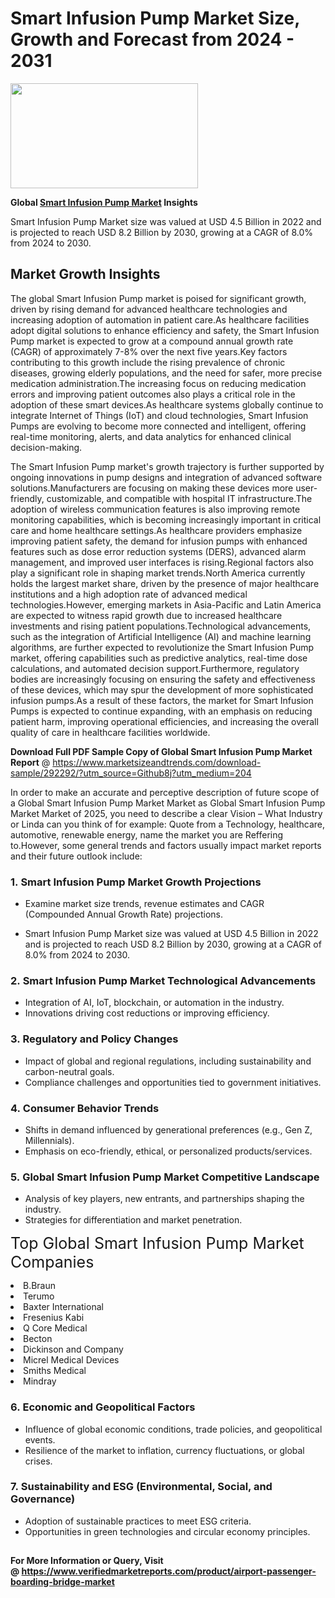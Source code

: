 <H1>Smart Infusion Pump Market Size, Growth and Forecast from 2024 - 2031</H1><img class="aligncenter size-medium wp-image-584254" src="https://thirdeyenews.in/wp-content/uploads/2024/09/Global-Market-Research-300x168.jpeg" alt="" width="300" height="168" /><p><strong>Global&nbsp;<a href="https://www.marketsizeandtrends.com/download-sample/292292/?utm_source=Github8j?utm_medium=204">Smart Infusion Pump Market</a> Insights</strong></p><p>Smart Infusion Pump Market size was valued at USD 4.5 Billion in 2022 and is projected to reach USD 8.2 Billion by 2030, growing at a CAGR of 8.0% from 2024 to 2030.</p><p><h2>Market Growth Insights</h2> <p>The global Smart Infusion Pump market is poised for significant growth, driven by rising demand for advanced healthcare technologies and increasing adoption of automation in patient care.As healthcare facilities adopt digital solutions to enhance efficiency and safety, the Smart Infusion Pump market is expected to grow at a compound annual growth rate (CAGR) of approximately 7-8% over the next five years.Key factors contributing to this growth include the rising prevalence of chronic diseases, growing elderly populations, and the need for safer, more precise medication administration.The increasing focus on reducing medication errors and improving patient outcomes also plays a critical role in the adoption of these smart devices.As healthcare systems globally continue to integrate Internet of Things (IoT) and cloud technologies, Smart Infusion Pumps are evolving to become more connected and intelligent, offering real-time monitoring, alerts, and data analytics for enhanced clinical decision-making.</p> <p>The Smart Infusion Pump market's growth trajectory is further supported by ongoing innovations in pump designs and integration of advanced software solutions.Manufacturers are focusing on making these devices more user-friendly, customizable, and compatible with hospital IT infrastructure.The adoption of wireless communication features is also improving remote monitoring capabilities, which is becoming increasingly important in critical care and home healthcare settings.As healthcare providers emphasize improving patient safety, the demand for infusion pumps with enhanced features such as dose error reduction systems (DERS), advanced alarm management, and improved user interfaces is rising.Regional factors also play a significant role in shaping market trends.North America currently holds the largest market share, driven by the presence of major healthcare institutions and a high adoption rate of advanced medical technologies.However, emerging markets in Asia-Pacific and Latin America are expected to witness rapid growth due to increased healthcare investments and rising patient populations.Technological advancements, such as the integration of Artificial Intelligence (AI) and machine learning algorithms, are further expected to revolutionize the Smart Infusion Pump market, offering capabilities such as predictive analytics, real-time dose calculations, and automated decision support.Furthermore, regulatory bodies are increasingly focusing on ensuring the safety and effectiveness of these devices, which may spur the development of more sophisticated infusion pumps.As a result of these factors, the market for Smart Infusion Pumps is expected to continue expanding, with an emphasis on reducing patient harm, improving operational efficiencies, and increasing the overall quality of care in healthcare facilities worldwide.</p> <p><span class=""><strong>Download Full PDF Sample Copy of Global Smart Infusion Pump Market Report</strong> @ <a href="https://www.marketsizeandtrends.com/download-sample/292292/?utm_source=Github8j?utm_medium=204" target="_blank">https://www.marketsizeandtrends.com/download-sample/292292/?utm_source=Github8j?utm_medium=204</a></span></p><p>In order to make an accurate and perceptive description of future scope of a Global&nbsp;Smart Infusion Pump Market Market as Global&nbsp;Smart Infusion Pump Market Market of 2025, you need to describe a clear Vision &ndash; What Industry or Linda can you think of for example: Quote from a Technology, healthcare, automotive, renewable energy, name the market you are Reffering to.However, some general trends and factors usually impact market reports and their future outlook include:</p><h3>1.&nbsp;<strong>Smart Infusion Pump Market Growth Projections</strong></h3><ul><li>Examine market size trends, revenue estimates and CAGR (Compounded Annual Growth Rate) projections.</li><li><p>Smart Infusion Pump Market size was valued at USD 4.5 Billion in 2022 and is projected to reach USD 8.2 Billion by 2030, growing at a CAGR of 8.0% from 2024 to 2030.</p></li></ul><h3>2.&nbsp;<strong>Smart Infusion Pump Market Technological Advancements</strong></h3><ul><li>Integration of AI, IoT, blockchain, or automation in the industry.</li><li>Innovations driving cost reductions or improving efficiency.</li></ul><h3>3.&nbsp;<strong>Regulatory and Policy Changes</strong></h3><ul><li>Impact of global and regional regulations, including sustainability and carbon-neutral goals.</li><li>Compliance challenges and opportunities tied to government initiatives.</li></ul><h3>4.&nbsp;<strong>Consumer Behavior Trends</strong></h3><ul><li>Shifts in demand influenced by generational preferences (e.g., Gen Z, Millennials).</li><li>Emphasis on eco-friendly, ethical, or personalized products/services.</li></ul><h3>5.&nbsp;<strong>Global Smart Infusion Pump Market Competitive Landscape</strong></h3><ul><li>Analysis of key players, new entrants, and partnerships shaping the industry.</li><li>Strategies for differentiation and market penetration.</li></ul><p data-pm-slice="1 1 []"><span style="color: inherit; font-family: inherit; font-size: 25px;">Top Global Smart Infusion Pump Market Companies</span></p><div class="" data-test-id=""><p><li>B.Braun</li><li> Terumo</li><li> Baxter International</li><li> Fresenius Kabi</li><li> Q Core Medical</li><li> Becton</li><li> Dickinson and Company</li><li> Micrel Medical Devices</li><li> Smiths Medical</li><li> Mindray</li></p></div><h3>6.&nbsp;<strong>Economic and Geopolitical Factors</strong></h3><ul><li>Influence of global economic conditions, trade policies, and geopolitical events.</li><li>Resilience of the market to inflation, currency fluctuations, or global crises.</li></ul><h3>7.&nbsp;<strong>Sustainability and ESG (Environmental, Social, and Governance)</strong></h3><ul><li>Adoption of sustainable practices to meet ESG criteria.</li><li>Opportunities in green technologies and circular economy principles.</li></ul><h2><strong style="font-size: 14px;">For More Information or Query, Visit @&nbsp;</strong><a style="background-color: #ffffff; font-size: 14px;" href="https://www.marketsizeandtrends.com/report/smart-infusion-pump-market/" target="_blank">https://www.verifiedmarketreports.com/product/airport-passenger-boarding-bridge-market</a></h2>